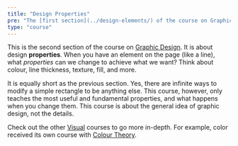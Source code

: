 ```yaml
---
title: "Design Properties"
pre: "The [first section](../design-elements/) of the course on Graphic Design."
type: "course"
---
```


This is the second section of the course on [Graphic Design](../../graphic-design/). It is about design **properties**. When you have an element on the page (like a line), what _properties_ can we change to achieve what we want? Think about colour, line thickness, texture, fill, and more.

It is equally short as the previous section. Yes, there are infinite ways to modify a simple rectangle to be anything else. This course, however, only teaches the most useful and fundamental properties, and what happens when you change them. This course is about the general idea of graphic design, not the details. 

Check out the other [Visual](/tutorials/visual) courses to go more in-depth. For example, color received its own course with [Colour Theory](../../colour-theory/).